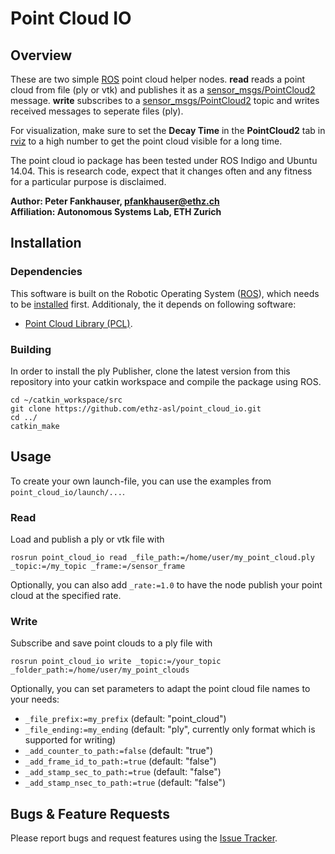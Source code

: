 Point Cloud IO
======================

Overview
---------------

These are two simple [ROS] point cloud helper nodes. **read** reads a point cloud from file (ply or vtk) and publishes it as a [sensor_msgs/PointCloud2] message. **write** subscribes to a [sensor_msgs/PointCloud2] topic and writes received messages to seperate files (ply).

For visualization, make sure to set the **Decay Time** in the **PointCloud2** tab in [rviz] to a high number to get the point cloud visible for a long time.

The point cloud io package has been tested under ROS Indigo and Ubuntu 14.04. This is research code, expect that it changes often and any fitness for a particular purpose is disclaimed.

**Author: Peter Fankhauser, pfankhauser@ethz.ch<br />
Affiliation: Autonomous Systems Lab, ETH Zurich**


Installation
------------

### Dependencies

This software is built on the Robotic Operating System ([ROS]), which needs to be [installed](http://wiki.ros.org) first. Additionaly, the it depends on following software:

- [Point Cloud Library (PCL)](http://pointclouds.org/).


### Building

In order to install the ply Publisher, clone the latest version from this repository into your catkin workspace and compile the package using ROS.

    cd ~/catkin_workspace/src
    git clone https://github.com/ethz-asl/point_cloud_io.git
    cd ../
    catkin_make


Usage
------------

To create your own launch-file, you can use the examples from `point_cloud_io/launch/...`.


### Read

Load and publish a ply or vtk file with

    rosrun point_cloud_io read _file_path:=/home/user/my_point_cloud.ply _topic:=/my_topic _frame:=/sensor_frame

Optionally, you can also add `_rate:=1.0` to have the node publish your point cloud at the specified rate.


### Write

Subscribe and save point clouds to a ply file with

    rosrun point_cloud_io write _topic:=/your_topic _folder_path:=/home/user/my_point_clouds
    
Optionally, you can set parameters to adapt the point cloud file names to your needs: 

- `_file_prefix:=my_prefix` (default: "point_cloud")
- `_file_ending:=my_ending` (default: "ply", currently only format which is supported for writing)
- `_add_counter_to_path:=false` (default: "true")
- `_add_frame_id_to_path:=true` (default: "false")
- `_add_stamp_sec_to_path:=true` (default: "false")
- `_add_stamp_nsec_to_path:=true` (default: "false")


Bugs & Feature Requests
------------

Please report bugs and request features using the [Issue Tracker](https://github.com/ethz-asl/point_cloud_io/issues).


[ROS]: http://www.ros.org
[rviz]: http://wiki.ros.org/rviz
[sensor_msgs/PointCloud2]: http://docs.ros.org/api/sensor_msgs/html/msg/PointCloud2.html
